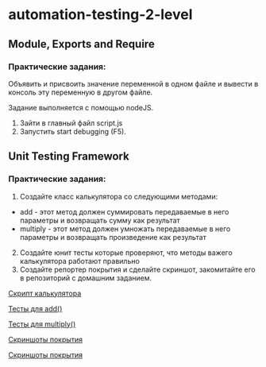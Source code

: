# automation-testing-2-level

## Module, Exports and Require
### Практические задания:
Объявить и присвоить значение переменной в одном файле и вывести в консоль эту переменную в другом файле.

Задание выполняется с помощью nodeJS.
1. Зайти в главный файл script.js
2. Запустить start debugging (F5).



## Unit Testing Framework
### Практические задания:
1. Создайте класс калькулятора со следующими методами:
 - add - этот метод должен суммировать передаваемые в него параметры и возвращать сумму как результат
 - multiply -  этот метод должен умножать передаваемые в него параметры и возвращать произведение как результат
2. Создайте юнит тесты которые проверяют, что методы важего калькулятора работают правильно
3. Создайте репортер покрытия и сделайте скриншот, закомитайте его в репозиторий с домашним заданием.

[Скрипт калькулятора](https://github.com/AnastasiaStreltsova/automation-testing-2-level/blob/unit-testing/Unit-Testing-Framework/app/calculator.js)

[Тесты для add()](https://github.com/AnastasiaStreltsova/automation-testing-2-level/blob/unit-testing/Unit-Testing-Framework/test/specs/calculator/add.spec.js)

[Тесты для multiply()](https://github.com/AnastasiaStreltsova/automation-testing-2-level/blob/unit-testing/Unit-Testing-Framework/test/specs/calculator/multiply.spec.js)

[Cкриншоты покрытия](https://github.com/AnastasiaStreltsova/automation-testing-2-level/blob/unit-testing/Unit-Testing-Framework/coverage-screenshot-1.jpg)

[Cкриншоты покрытия](https://github.com/AnastasiaStreltsova/automation-testing-2-level/blob/unit-testing/Unit-Testing-Framework/coverage-screenshot-2.jpg)


